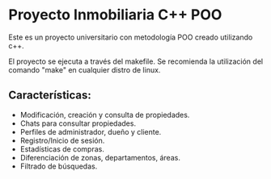 # Proyecto Inmobiliaria C++ POO

Este es un proyecto universitario con metodología POO creado utilizando c++.

El proyecto se ejecuta a través del makefile. Se recomienda la utilización del comando "make" en cualquier distro de linux.

## Características:
- Modificación, creación y consulta de propiedades.
- Chats para consultar propiedades.
- Perfiles de administrador, dueño y cliente.
- Registro/Inicio de sesión.
- Estadísticas de compras.
- Diferenciación de zonas, departamentos, áreas.
- Filtrado de búsquedas.
